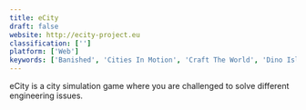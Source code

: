 ```yaml
---
title: eCity
draft: false 
website: http://ecity-project.eu
classification: ['']
platform: ['Web']
keywords: ['Banished', 'Cities In Motion', 'Craft The World', 'Dino Island', 'Lincity-NG', 'Mashinky', 'Prison Architect', 'Railroad Tycoon', 'SimCity BuildIt', 'Simutrans', 'Stonehearth', 'TheoTown', 'Towns', 'Train Valley', 'Transport Giant', 'Transport Tycoon Deluxe']
---
```

eCity is a city simulation game where you are challenged to solve different engineering issues.